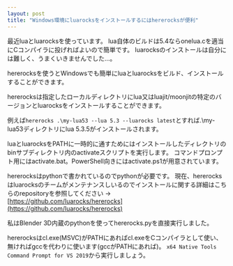 ```yaml
---
layout: post
title: "Windows環境にluarocksをインストールするにはhererocksが便利"
---
```


最近luaとluarocksを使っています。
lua自体のビルドは5.4ならonelua.cを適当にCコンパイラに投げればよいので簡単です。
luarocksのインストールは自分には難しく、うまくいきませんでした...。

hererocksを使うとWindowsでも簡単にluaとluarocksをビルド、インストールすることができます。

hererocksは指定したローカルディレクトリにlua又はluajit/moonjitの特定のバージョンとluarocksをインストールすることができます。

例えば```hererocks .\my-lua53 --lua 5.3 --luarocks latest```とすれば.\my-lua53ディレクトリにlua 5.3.5がインストールされます。

luaとluarocksをPATHに一時的に通すためにはインストールしたディレクトリのbinサブディレクトリ内のactivateスクリプトを実行します。
コマンドプロンプト用にはactivate.bat。PowerShell向きにはactivate.ps1が用意されています。

hererocksはpythonで書かれているのでpythonが必要です。
現在、hererocksはluarocksのチームがメンテナンスしいるのでインストールに関する詳細はこちらのrepositoryを参照してください → [https://github.com/luarocks/hererocks](https://github.com/luarocks/hererocks)

私はBlender 3D内蔵のpythonを使ってhererocks.pyを直接実行しました。

hererocksはcl.exe(MSVC)がPATHにあればcl.exeをCコンパイラとして使い、無ければgccを代わりに使います(gccがPATHにあれば)。
```x64 Native Tools Command Prompt for VS 2019```から実行しましょう。
